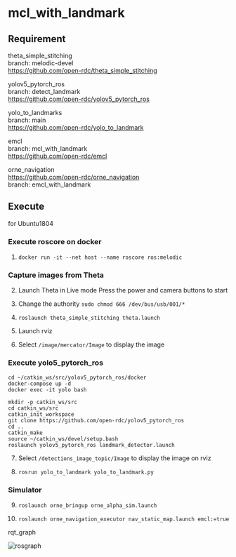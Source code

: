 # mcl_with_landmark

## Requirement
theta_simple_stitching  
branch: melodic-devel  
https://github.com/open-rdc/theta_simple_stitching  

yolov5_pytorch_ros  
branch: detect_landmark  
https://github.com/open-rdc/yolov5_pytorch_ros  

yolo_to_landmarks  
branch: main  
https://github.com/open-rdc/yolo_to_landmark  

emcl  
branch: mcl_with_landmark  
https://github.com/open-rdc/emcl  

orne_navigation  
https://github.com/open-rdc/orne_navigation  
branch: emcl_with_landmark  

## Execute
for Ubuntu1804

### Execute roscore on docker
1) `docker run -it --net host --name roscore ros:melodic`

### Capture images from Theta
2) Launch Theta in Live mode
Press the power and camera buttons to start

3) Change the authority
`sudo chmod 666 /dev/bus/usb/001/*`
4) `roslaunch theta_simple_stitching theta.launch`
5) Launch rviz
6) Select `/image/mercator/Image` to display the image

### Execute yolo5_pytorch_ros
```
cd ~/catkin_ws/src/yolov5_pytorch_ros/docker
docker-compose up -d
docker exec -it yolo bash
```
```
mkdir -p catkin_ws/src
cd catkin_ws/src
catkin_init_workspace
git clone https://github.com/open-rdc/yolov5_pytorch_ros
cd ..
catkin_make
source ~/catkin_ws/devel/setup.bash
roslaunch yolov5_pytorch_ros landmark_detector.launch
```

7) Select `/detections_image_topic/Image` to display the image on rviz

8) `rosrun yolo_to_landmark yolo_to_landmark.py`

### Simulator
9) `roslaunch orne_bringup orne_alpha_sim.launch`

10) `roslaunch orne_navigation_executor nav_static_map.launch emcl:=true`

rqt_graph

![rosgraph](https://user-images.githubusercontent.com/5755200/188301311-da90b0bf-57b1-4b92-ae05-8186b2035a39.png)
